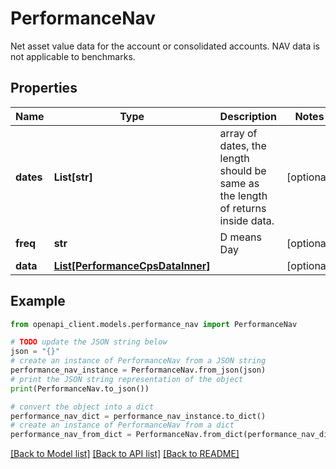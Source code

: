 # PerformanceNav

Net asset value data for the account or consolidated accounts. NAV data is not applicable to benchmarks.

## Properties

Name | Type | Description | Notes
------------ | ------------- | ------------- | -------------
**dates** | **List[str]** | array of dates, the length should be same as the length of returns inside data. | [optional] 
**freq** | **str** | D means Day | [optional] 
**data** | [**List[PerformanceCpsDataInner]**](PerformanceCpsDataInner.md) |  | [optional] 

## Example

```python
from openapi_client.models.performance_nav import PerformanceNav

# TODO update the JSON string below
json = "{}"
# create an instance of PerformanceNav from a JSON string
performance_nav_instance = PerformanceNav.from_json(json)
# print the JSON string representation of the object
print(PerformanceNav.to_json())

# convert the object into a dict
performance_nav_dict = performance_nav_instance.to_dict()
# create an instance of PerformanceNav from a dict
performance_nav_from_dict = PerformanceNav.from_dict(performance_nav_dict)
```
[[Back to Model list]](../README.md#documentation-for-models) [[Back to API list]](../README.md#documentation-for-api-endpoints) [[Back to README]](../README.md)


